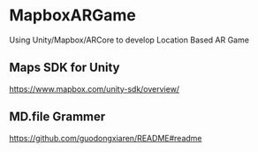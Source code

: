 # MapboxARGame
Using Unity/Mapbox/ARCore to develop Location Based AR Game

## Maps SDK for Unity

https://www.mapbox.com/unity-sdk/overview/

## MD.file Grammer

https://github.com/guodongxiaren/README#readme


